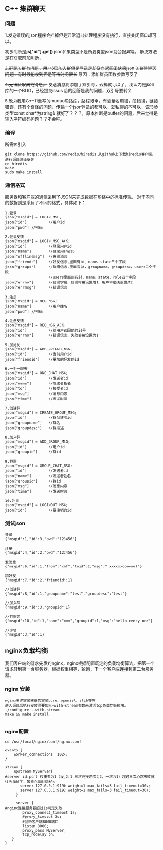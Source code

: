 ## C++ 集群聊天
### 问题
1.发送错误的json程序会挂掉但是异常退出处理程序没有执行，直接关闭窗口却可以。

初步判断是**js["id"].get<int>()** json如果类型不是所要类型json就会报异常。
解决方法是在获取前加判断，

~~2.群聊加群有问题：用户3已加入群但是登录是却没有返回正缺德json~~
~~3.群聊聊天问题：有时候能收到但是等待时间很长~~
原因：添加群员函数参数写反了

~~4.无法获取离线消息。~~
发送消息我添加了双引号，去掉就可以了，我认为是json库的一个BUG，已经提交issus
给的回答是我的问题，双引号要转义

5.改为我用C++11重写的muduo网路库，路程艰辛，有变量名用错，段错误，链接错误，还有个奇怪的问题，传输一个json登录的都可以，就私聊的不可以，该形参类型const char*为string& 就好了？？？，原本推断是buffer的问题，后来觉得是输入字符编码问题？？不会吧。
### 编译
所需库引入
```
git clone https://github.com/redis/hiredis 从github上下载hiredis客户端，进行源码编译安装
cd hiredis
make
sudo make install
```
### 通信格式
服务器和客户端的通信采用了JSON来完成数据在网络中的标准传输。
对于不同的数据则是采用了不同的格式，具体如下：
```
1.登录
json["msgid"] = LOGIN_MSG;
json["id"]			//用户id
json["pwd"]	//密码

2.登录反馈
json["msgid"] = LOGIN_MSG_ACK;
json["id"]			//登录用户id
json["name"]		//登录用户密码
json["offlinemsg"]	//离线消息
json["friends"]		//好友信息,里面有id、name、state三个字段
json["groups"]		//群组信息,里面有id，groupname，groupdesc，users三个字段
					//users里面则有id，name，state，role四个字段
json["errno"]		//错误字段，错误时被设置成1，用户不在线设置成2
json["errmsg"]		//错误信息

3.注册
json["msgid"] = REG_MSG;
json["name"]		//用户姓名
json["pwd"]	//密码

4.注册反馈
json["msgid"] = REG_MSG_ACK;
json["id"]			//给用户返回他的id号
json["errno"]		//错误信息，失败会被设置为1

5.加好友
json["msgid"] = ADD_FRIEND_MSG;
json["id"]			//当前用户id
json["friendid"]	//要加的好友的id

6.一对一聊天
json["msgid"] = ONE_CHAT_MSG;
json["id"]			//发送者id
json["name"]		//发送者姓名
json["to"]			//接受者id
json["msg"]			//消息内容
json["time"]		//发送时间

7.创建群
json["msgid"] = CREATE_GROUP_MSG;
json["id"]			//群创建者id
json["groupname"]	//群名
json["groupdesc"]	//群描述

8.加入群
json["msgid"] = ADD_GROUP_MSG;
json["id"]			//用户id
json["groupid"]		//群id

9.群聊
json["msgid"] = GROUP_CHAT_MSG;
json["id"]			//发送者id
json["name"]		//发送者姓名
json["groupid"]		//群id
json["msg"]			//消息内容
json["time"]		//发送时间

10.注销
json["msgid"] = LOGINOUT_MSG;
json["id"]			//要注销的id
```

### 测试json
```
登录
{"msgid":1,"id":3,"pwd":"123456"}

注册
{"msgid":4,"id":2,"pwd":"123456"}

发消息
{"msgid":6,"id":1,"from":"cmf","toid":2,"msg":" xxxxxxoooooo!"} 

加好友
{"msgid":7,"id":2,"friendid":1}

//创建群
{"msgid":8,"id":1,"groupname":"test","groupdesc":"test"}

//加入群
{"msgid":9,"id":3,"groupid":1}

//群聊天
{"msgid":10,"id":1,"name":"mmm","groupid":1,"msg":"hello every one"}

//注销
{"msgid":3,"id":1}
```

## nginx负载均衡
我们客户端的请求先发的nginx，nginx根据配置既定的负载均衡算法，把第一个请求转到第一台服务器，根据权重相等，轮询，下一个客户端连接到第二台服务器。
### nginx 安装
```
nginx编译安装需要先安装pcre、openssl、zlib等库
进入源码后执行安装需要加入–with-stream参数来激活tcp负载均衡模块。
./configure --with-stream 
make && make install


```
### nginx配置
```
cd /usr/local/nginx/conf/nginx.conf
```
```
events {
    worker_connections  1024;
}

stream {
    upstream MyServer{
#server id:port 权重都为1（设,2:1 三次链接两次为2，一次为1）超过三次心跳失败就认为挂掉了，等待心跳时间30s
       server 127.0.0.1:9190 weight=1 max_fails=3 fail_timeout=30s;
       server 127.0.0.1:9192 weight=1 max_fails=3 fail_timeout=30s;
     }

     server {
#nginx连接服务器超过1s判定失败
        proxy_connect_timeout 1s;
        #proxy_timeout 3s;
        #监听客户端8000端口
        listen 8000;
        proxy_pass MyServer;
        tcp_nodelay on;
   }
}
```